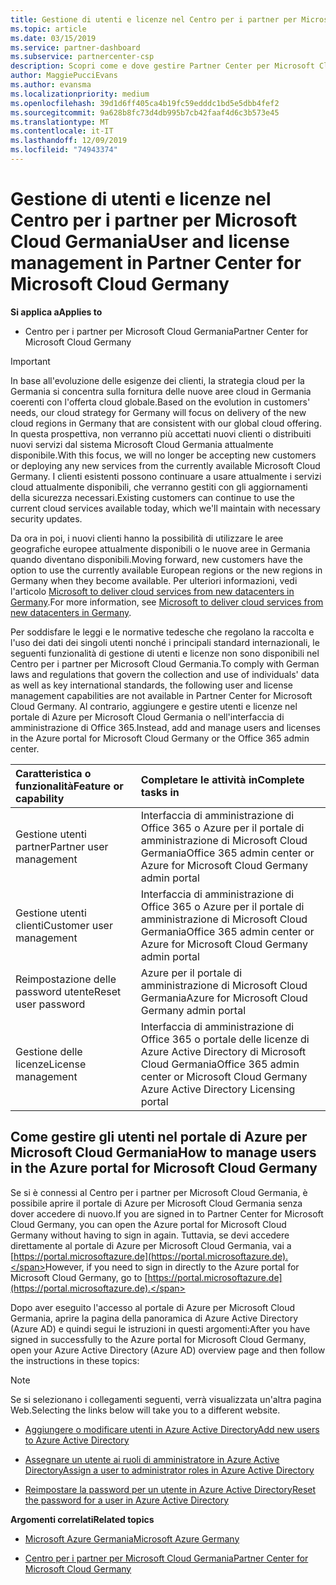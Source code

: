```yaml
---
title: Gestione di utenti e licenze nel Centro per i partner per Microsoft Cloud Germania | Centro per i partner per Microsoft Cloud Germania
ms.topic: article
ms.date: 03/15/2019
ms.service: partner-dashboard
ms.subservice: partnercenter-csp
description: Scopri come e dove gestire Partner Center per Microsoft Cloud partner, clienti e licenze in Germania, oltre che per reimpostare le password.
author: MaggiePucciEvans
ms.author: evansma
ms.localizationpriority: medium
ms.openlocfilehash: 39d1d6ff405ca4b19fc59edddc1bd5e5dbb4fef2
ms.sourcegitcommit: 9a628b8fc73d4db995b7cb42faaf4d6c3b573e45
ms.translationtype: MT
ms.contentlocale: it-IT
ms.lasthandoff: 12/09/2019
ms.locfileid: "74943374"
---
```

# <a name="user-and-license-management-in-partner-center-for-microsoft-cloud-germany"></a><span data-ttu-id="b0198-103">Gestione di utenti e licenze nel Centro per i partner per Microsoft Cloud Germania</span><span class="sxs-lookup"><span data-stu-id="b0198-103">User and license management in Partner Center for Microsoft Cloud Germany</span></span>

<span data-ttu-id="b0198-104">**Si applica a**</span><span class="sxs-lookup"><span data-stu-id="b0198-104">**Applies to**</span></span>

-  <span data-ttu-id="b0198-105">Centro per i partner per Microsoft Cloud Germania</span><span class="sxs-lookup"><span data-stu-id="b0198-105">Partner Center for Microsoft Cloud Germany</span></span>

> [!IMPORTANT]
> <span data-ttu-id="b0198-106">In base all'evoluzione delle esigenze dei clienti, la strategia cloud per la Germania si concentra sulla fornitura delle nuove aree cloud in Germania coerenti con l'offerta cloud globale.</span><span class="sxs-lookup"><span data-stu-id="b0198-106">Based on the evolution in customers' needs, our cloud strategy for Germany will focus on delivery of the new cloud regions in Germany that are consistent with our global cloud offering.</span></span> <span data-ttu-id="b0198-107">In questa prospettiva, non verranno più accettati nuovi clienti o distribuiti nuovi servizi dal sistema Microsoft Cloud Germania attualmente disponibile.</span><span class="sxs-lookup"><span data-stu-id="b0198-107">With this focus, we will no longer be accepting new customers or deploying any new services from the currently available Microsoft Cloud Germany.</span></span> <span data-ttu-id="b0198-108">I clienti esistenti possono continuare a usare attualmente i servizi cloud attualmente disponibili, che verranno gestiti con gli aggiornamenti della sicurezza necessari.</span><span class="sxs-lookup"><span data-stu-id="b0198-108">Existing customers can continue to use the current cloud services available today, which we'll maintain with necessary security updates.</span></span>
>  
> <span data-ttu-id="b0198-109">Da ora in poi, i nuovi clienti hanno la possibilità di utilizzare le aree geografiche europee attualmente disponibili o le nuove aree in Germania quando diventano disponibili.</span><span class="sxs-lookup"><span data-stu-id="b0198-109">Moving forward, new customers have the option to use the currently available European regions or the new regions in Germany when they become available.</span></span> <span data-ttu-id="b0198-110">Per ulteriori informazioni, vedi l'articolo [Microsoft to deliver cloud services from new datacenters in Germany](https://news.microsoft.com/europe/2018/08/31/microsoft-to-deliver-cloud-services-from-new-datacentres-in-germany-in-2019-to-meet-evolving-customer-needs/).</span><span class="sxs-lookup"><span data-stu-id="b0198-110">For more information, see [Microsoft to deliver cloud services from new datacenters in Germany](https://news.microsoft.com/europe/2018/08/31/microsoft-to-deliver-cloud-services-from-new-datacentres-in-germany-in-2019-to-meet-evolving-customer-needs/).</span></span>

<span data-ttu-id="b0198-111">Per soddisfare le leggi e le normative tedesche che regolano la raccolta e l'uso dei dati dei singoli utenti nonché i principali standard internazionali, le seguenti funzionalità di gestione di utenti e licenze non sono disponibili nel Centro per i partner per Microsoft Cloud Germania.</span><span class="sxs-lookup"><span data-stu-id="b0198-111">To comply with German laws and regulations that govern the collection and use of individuals' data as well as key international standards, the following user and license management capabilities are not available in Partner Center for Microsoft Cloud Germany.</span></span> <span data-ttu-id="b0198-112">Al contrario, aggiungere e gestire utenti e licenze nel portale di Azure per Microsoft Cloud Germania o nell'interfaccia di amministrazione di Office 365.</span><span class="sxs-lookup"><span data-stu-id="b0198-112">Instead, add and manage users and licenses in the Azure portal for Microsoft Cloud Germany or the Office 365 admin center.</span></span>

<span data-ttu-id="b0198-113">Caratteristica o funzionalità</span><span class="sxs-lookup"><span data-stu-id="b0198-113">Feature or capability</span></span> | <span data-ttu-id="b0198-114">Completare le attività in</span><span class="sxs-lookup"><span data-stu-id="b0198-114">Complete tasks in</span></span>
:--- | :---
<span data-ttu-id="b0198-115">Gestione utenti partner</span><span class="sxs-lookup"><span data-stu-id="b0198-115">Partner user management</span></span> | <span data-ttu-id="b0198-116">Interfaccia di amministrazione di Office 365 o Azure per il portale di amministrazione di Microsoft Cloud Germania</span><span class="sxs-lookup"><span data-stu-id="b0198-116">Office 365 admin center or Azure for Microsoft Cloud Germany admin portal</span></span>
<span data-ttu-id="b0198-117">Gestione utenti clienti</span><span class="sxs-lookup"><span data-stu-id="b0198-117">Customer user management</span></span> | <span data-ttu-id="b0198-118">Interfaccia di amministrazione di Office 365 o Azure per il portale di amministrazione di Microsoft Cloud Germania</span><span class="sxs-lookup"><span data-stu-id="b0198-118">Office 365 admin center or Azure for Microsoft Cloud Germany admin portal</span></span>
<span data-ttu-id="b0198-119">Reimpostazione delle password utente</span><span class="sxs-lookup"><span data-stu-id="b0198-119">Reset user password</span></span> | <span data-ttu-id="b0198-120">Azure per il portale di amministrazione di Microsoft Cloud Germania</span><span class="sxs-lookup"><span data-stu-id="b0198-120">Azure for Microsoft Cloud Germany admin portal</span></span>
<span data-ttu-id="b0198-121">Gestione delle licenze</span><span class="sxs-lookup"><span data-stu-id="b0198-121">License management</span></span> | <span data-ttu-id="b0198-122">Interfaccia di amministrazione di Office 365 o portale delle licenze di Azure Active Directory di Microsoft Cloud Germania</span><span class="sxs-lookup"><span data-stu-id="b0198-122">Office 365 admin center or Microsoft Cloud Germany Azure Active Directory Licensing portal</span></span>

## <a name="how-to-manage-users-in-the-azure-portal-for-microsoft-cloud-germany"></a><span data-ttu-id="b0198-123">Come gestire gli utenti nel portale di Azure per Microsoft Cloud Germania</span><span class="sxs-lookup"><span data-stu-id="b0198-123">How to manage users in the Azure portal for Microsoft Cloud Germany</span></span> 

<span data-ttu-id="b0198-124">Se si è connessi al Centro per i partner per Microsoft Cloud Germania, è possibile aprire il portale di Azure per Microsoft Cloud Germania senza dover accedere di nuovo.</span><span class="sxs-lookup"><span data-stu-id="b0198-124">If you are signed in to Partner Center for Microsoft Cloud Germany, you can open the Azure portal for Microsoft Cloud Germany without having to sign in again.</span></span> <span data-ttu-id="b0198-125">Tuttavia, se devi accedere direttamente al portale di Azure per Microsoft Cloud Germania, vai a [https://portal.microsoftazure.de](https://portal.microsoftazure.de).</span><span class="sxs-lookup"><span data-stu-id="b0198-125">However, if you need to sign in directly to the Azure portal for Microsoft Cloud Germany, go to [https://portal.microsoftazure.de](https://portal.microsoftazure.de).</span></span> 

<span data-ttu-id="b0198-126">Dopo aver eseguito l'accesso al portale di Azure per Microsoft Cloud Germania, aprire la pagina della panoramica di Azure Active Directory (Azure AD) e quindi segui le istruzioni in questi argomenti:</span><span class="sxs-lookup"><span data-stu-id="b0198-126">After you have signed in successfully to the Azure portal for Microsoft Cloud Germany, open your Azure Active Directory (Azure AD) overview page and then follow the instructions in these topics:</span></span>

> [!NOTE]  
> <span data-ttu-id="b0198-127">Se si selezionano i collegamenti seguenti, verrà visualizzata un'altra pagina Web.</span><span class="sxs-lookup"><span data-stu-id="b0198-127">Selecting the links below will take you to a different website.</span></span> 

-  [<span data-ttu-id="b0198-128">Aggiungere o modificare utenti in Azure Active Directory</span><span class="sxs-lookup"><span data-stu-id="b0198-128">Add new users to Azure Active Directory</span></span>](https://docs.microsoft.com/azure/active-directory/active-directory-users-create-azure-portal)

-  [<span data-ttu-id="b0198-129">Assegnare un utente ai ruoli di amministratore in Azure Active Directory</span><span class="sxs-lookup"><span data-stu-id="b0198-129">Assign a user to administrator roles in Azure Active Directory</span></span>](https://docs.microsoft.com/azure/active-directory/active-directory-users-assign-role-azure-portal)

-  [<span data-ttu-id="b0198-130">Reimpostare la password per un utente in Azure Active Directory</span><span class="sxs-lookup"><span data-stu-id="b0198-130">Reset the password for a user in Azure Active Directory</span></span>](https://docs.microsoft.com/azure/active-directory/active-directory-users-reset-password-azure-portal)

<span data-ttu-id="b0198-131">**Argomenti correlati**</span><span class="sxs-lookup"><span data-stu-id="b0198-131">**Related topics**</span></span>

-  [<span data-ttu-id="b0198-132">Microsoft Azure Germania</span><span class="sxs-lookup"><span data-stu-id="b0198-132">Microsoft Azure Germany</span></span>](https://azure.microsoft.com/global-infrastructure/germany/)

-  [<span data-ttu-id="b0198-133">Centro per i partner per Microsoft Cloud Germania</span><span class="sxs-lookup"><span data-stu-id="b0198-133">Partner Center for Microsoft Cloud Germany</span></span>](partner-center-for-microsoft-cloud-germany.md)


